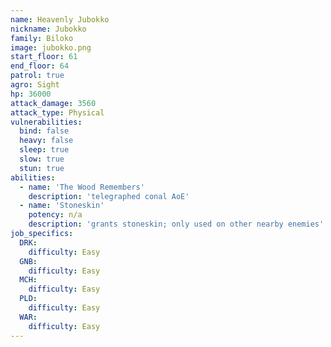 ```yaml
---
name: Heavenly Jubokko
nickname: Jubokko
family: Biloko
image: jubokko.png
start_floor: 61
end_floor: 64
patrol: true
agro: Sight
hp: 36000
attack_damage: 3560
attack_type: Physical
vulnerabilities:
  bind: false
  heavy: false
  sleep: true
  slow: true
  stun: true
abilities:
  - name: 'The Wood Remembers'
    description: 'telegraphed conal AoE'
  - name: 'Stoneskin'
    potency: n/a
    description: 'grants stoneskin; only used on other nearby enemies'
job_specifics:
  DRK:
    difficulty: Easy
  GNB:
    difficulty: Easy
  MCH:
    difficulty: Easy
  PLD:
    difficulty: Easy
  WAR:
    difficulty: Easy
---
```

